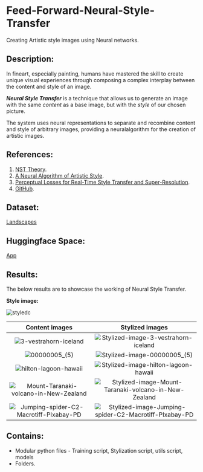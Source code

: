 # Feed-Forward-Neural-Style-Transfer
Creating Artistic style images using Neural networks.

## Description:
In fineart, especially painting, humans have mastered the skill to create unique visual experiences through composing a complex interplay between the content and style of an image.

***Neural Style Transfer*** is a technique that allows us to generate an image with the same *content* as a base image, but with the *style* of our chosen picture. 

The system uses neural representations to separate and recombine content and style of arbitrary images, providing a neuralalgorithm for the creation of artistic images.

## References:
1. [NST Theory](https://youtube.com/playlist?list=PLBoQnSflObcmbfshq9oNs41vODgXG-608&si=X6Pynt49CBevpxFl).
2. [A Neural Algorithm of Artistic Style](https://arxiv.org/abs/1508.06576).
3. [Perceptual Losses for Real-Time Style Transfer and Super-Resolution](https://arxiv.org/abs/1603.08155).
4. [GitHub](https://github.com/gordicaleksa/pytorch-neural-style-transfer-johnson).

## Dataset:
[Landscapes](https://www.kaggle.com/datasets/arnaud58/landscape-pictures)

## Huggingface Space:
[App](https://harishhirthi-neural-style-transfer.hf.space)

## Results:
The below results are to showcase the working of Neural Style Transfer. 

**Style image:**

![styledc](https://github.com/harishhirthi/Feed-Forward-Neural-Style-Transfer/assets/43694283/e38d226e-8dd0-4937-a9be-8d05060fa15e)


| Content images | Stylized images |
:-------------------------:|:-------------------------:
![3-vestrahorn-iceland](https://github.com/harishhirthi/Feed-Forward-Neural-Style-Transfer/assets/43694283/55a48157-aa93-419c-ade6-29b3b736e8b3) | ![Stylized-image-3-vestrahorn-iceland](https://github.com/harishhirthi/Feed-Forward-Neural-Style-Transfer/assets/43694283/dd34642b-8edf-458d-8630-b43e04ca0cd9)
![00000005_(5)](https://github.com/harishhirthi/Feed-Forward-Neural-Style-Transfer/assets/43694283/741bb78b-bf0a-4ddc-9297-29ef8eca0dd5) | ![Stylized-image-00000005_(5)](https://github.com/harishhirthi/Feed-Forward-Neural-Style-Transfer/assets/43694283/5cac4941-cc12-450b-bf43-53ae4e015a7b)
![hilton-lagoon-hawaii](https://github.com/harishhirthi/Feed-Forward-Neural-Style-Transfer/assets/43694283/64b9e485-f6a4-47e9-a9f7-75a3a2833287) | ![Stylized-image-hilton-lagoon-hawaii](https://github.com/harishhirthi/Feed-Forward-Neural-Style-Transfer/assets/43694283/5f26af23-5c86-4d04-8ae1-3ac1f9f0f94a)
![Mount-Taranaki-volcano-in-New-Zealand](https://github.com/harishhirthi/Feed-Forward-Neural-Style-Transfer/assets/43694283/9f08e01a-0693-4c3f-98b4-995010745c3a) | ![Stylized-image-Mount-Taranaki-volcano-in-New-Zealand](https://github.com/harishhirthi/Feed-Forward-Neural-Style-Transfer/assets/43694283/dc149c9f-9db4-4fa3-87b3-76e6323fb0c8)
![Jumping-spider-C2-Macrotiff-PIxabay-PD](https://github.com/harishhirthi/Feed-Forward-Neural-Style-Transfer/assets/43694283/f84ea09a-a8a5-428e-aaa5-65f293f4aece) | ![Stylized-image-Jumping-spider-C2-Macrotiff-PIxabay-PD](https://github.com/harishhirthi/Feed-Forward-Neural-Style-Transfer/assets/43694283/87218dfa-e57f-4713-8606-b162cce1e31f)

## Contains:
* Modular python files - Training script, Stylization script, utils script, models 
* Folders.





